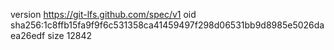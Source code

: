 version https://git-lfs.github.com/spec/v1
oid sha256:1c8ffb15fa9f9f6c531358ca41459497f298d06531bb9d8985e5026daea26edf
size 12842
